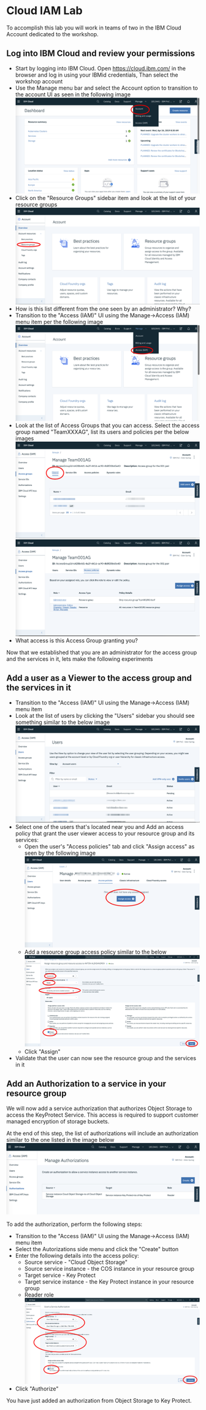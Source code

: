 # Cloud IAM Lab

To accomplish this lab you will work in teams of two in the IBM Cloud Account dedicated to the workshop. 

## Log into IBM Cloud and review your permissions 

- Start by logging into IBM Cloud. Open <https://cloud.ibm.com/> in the browser and log in     using your IBMid credentials, Than select the workshop account
- Use the Manage menu bar and select the Account option to transition to the account UI as seen in  the following image ![manage-acount-menu](manage-acount-menu.png)
- Click on the "Resource Groups" sidebar item and look at the list of your resource groups
  ![account-resource-groups](account-resource-groups.png)
- How is this list different from the one seen by an administrator? Why?
- Transition to the "Access (IAM)" UI using the Manage->Access (IAM) menu item per the 
  following image ![manage-access](manage-access.png)
- Look at the list of Access Groups that you can access. Select the access group named 
  "TeamXXXAG", list its users and policies per the below images
    ![team001ag-users](team001ag-users.png)
    ![team001ag-policies](team001ag-policies.png)
- What access is this Access Group granting you?


Now that we established that you are an administrator for the access group and the services in it, lets make the following experiments

## Add a user as a Viewer to the access group and the services in it

- Transition to the "Access (IAM)" UI using the Manage->Access (IAM) menu item
- Look at the list of users by clicking the "Users" sidebar  you should see something similar to the below image ![users-list](users-list.png)
- Select one of the users that's located near you and Add an access policy that grant the 
  user viewer access to your resource group and its services:
    - Open the user's "Access policies" tab and click "Assign access" as seen by the 
      following image ![assign-access](assign-access.png)
    - Add a resource group access policy similar to the below ![access-policy](access-policy.png)
    - Click "Assign"
- Validate that the user can now see the resource group and the services in it 

## Add an Authorization to a service in your resource group

We will now add a service authorization that authorizes Object Storage to access the KeyProtect Service. This access is required to support customer managed encryption of storage buckets.

At the end of this step, the list of authorizations will include an authorization similar to the one listed in the image below ![autorizations-screen](autorizations-screen.png)

To add the authorization, perform the following steps:

- Transition to the "Access (IAM)" UI using the Manage->Access (IAM) menu item
- Select the Autorizations side menu and click the "Create" button
- Enter the following details into the access policy:
    - Source service - "Cloud Object Storage"
    - Source service instance - the COS instance in your resource group
    - Target service - Key Protect 
    - Target service instance - the Key Protect instance in your resource group
    - Reader role
![autorizations-cos-kps](autorizations-cos-kps.png)
- Click "Authorize" 

You have just added an authorization from Object Storage to Key Protect. 